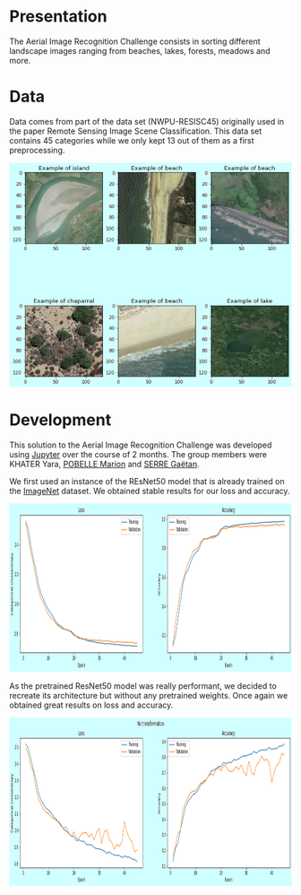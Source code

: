 # Presentation

The Aerial Image Recognition Challenge consists in sorting different landscape images ranging from beaches, lakes, forests, meadows and more.

# Data

Data comes from part of the data set (NWPU-RESISC45) originally used in the paper Remote Sensing Image Scene Classification. This data set contains 45 categories while we only kept 13 out of them as a first preprocessing.

<p align="center"><img src="https://github.com/marionpobelle/Aerial/blob/main/Aerial/img/data_example.png?raw=true)" width="600" height="400"/></p>

# Development

This solution to the Aerial Image Recognition Challenge was developed using [Jupyter](https://jupyter.org/) over the course of 2 months. The group members were KHATER Yara, [POBELLE Marion](https://github.com/marionpobelle) and [SERRE Gaëtan](https://github.com/gaetanserre).

We first used an instance of the REsNet50 model that is already trained on the [ImageNet](https://www.image-net.org/) dataset. We obtained stable results for our loss and accuracy.

<p align="center"><img src="https://github.com/marionpobelle/Aerial/blob/main/Aerial/img/lossac_pretrained.png?raw=true)" width="1000" height="300"/></p>

As the pretrained ResNet50 model was really performant, we decided to recreate its architecture but without any pretrained weights. Once again we obtained great results on loss and accuracy.

<p align="center"><img src="https://github.com/marionpobelle/Aerial/blob/main/Aerial/img/lossac_untrained.png?raw=true)" width="1000" height="300"/></p>

